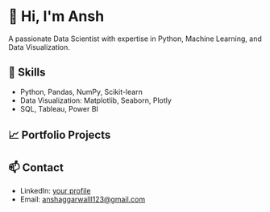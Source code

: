 # 👋 Hi, I'm Ansh
A passionate Data Scientist with expertise in Python, Machine Learning, and Data Visualization.

## 🔧 Skills
- Python, Pandas, NumPy, Scikit-learn
- Data Visualization: Matplotlib, Seaborn, Plotly
- SQL, Tableau, Power BI

## 📈 Portfolio Projects


## 📫 Contact
- LinkedIn: [your profile](https://linkedin.com/in/yourprofile)
- Email: anshaggarwalll123@gmail.com
